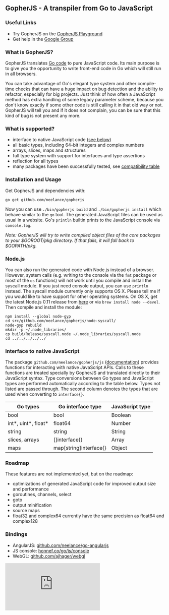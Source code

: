 GopherJS - A transpiler from Go to JavaScript
---------------------------------------------

### Useful Links
- Try GopherJS on the [GopherJS Playground](http://neelance.github.io/gopherjs-playground/)
- Get help in the [Google Group](https://groups.google.com/d/forum/gopherjs)

### What is GopherJS?
GopherJS translates [Go code](http://golang.org/) to pure JavaScript code. Its main purpose is to give you the opportunity to write front-end code in Go which will still run in all browsers.

You can take advantage of Go's elegant type system and other compile-time checks that can have a huge impact on bug detection and the ability to refactor, especially for big projects. Just think of how often a JavaScript method has extra handling of some legacy parameter scheme, because you don't know exactly if some other code is still calling it in that old way or not. GopherJS will tell you and if it does not complain, you can be sure that this kind of bug is not present any more.

### What is supported?
- interface to native JavaScript code ([see below](#interface-to-native-javascript))
- all basic types, including 64-bit integers and complex numbers
- arrays, slices, maps and structures
- full type system with support for interfaces and type assertions
- reflection for all types
- many packages have been successfully tested, see [compatibility table](doc/packages.md)

### Installation and Usage
Get GopherJS and dependencies with: 
```
go get github.com/neelance/gopherjs
```
Now you can use  `./bin/gopherjs build` and `./bin/gopherjs install` which behave similar to the `go` tool. The generated JavaScript files can be used as usual in a website. Go's `println` builtin prints to the JavaScript console via `console.log`.

*Note: GopherJS will try to write compiled object files of the core packages to your $GOROOT/pkg directory. If that fails, it will fall back to $GOPATH/pkg.*

### Node.js
You can also run the generated code with Node.js instead of a browser. However, system calls (e.g. writing to the console via the `fmt` package or most of the `os` functions) will not work until you compile and install the syscall module. If you just need console output, you can use `println` instead.
The syscall module currently only supports OS X. Please tell me if you would like to have support for other operating systems. On OS X, get the latest Node.js 0.11 release from [here](http://blog.nodejs.org/release/) or via `brew install node --devel`. Then compile and install the module:
```
npm install --global node-gyp
cd src/github.com/neelance/gopherjs/node-syscall/
node-gyp rebuild
mkdir -p ~/.node_libraries/
cp build/Release/syscall.node ~/.node_libraries/syscall.node
cd ../../../../../
```

### Interface to native JavaScript
The package `github.com/neelance/gopherjs/js` ([documentation](js/js.go)) provides functions for interacting with native JavaScript APIs. Calls to these functions are treated specially by GopherJS and translated directly to their JavaScript syntax. Type conversions between Go types and JavaScript types are performed automatically according to the table below. Types not listed are passed through. The second column denotes the types that are used when converting to `interface{}`.

| Go types            | Go interface type      | JavaScript type |
| ------------------- | ---------------------- | --------------- |
| bool                | bool                   | Boolean         |
| int*, uint*, float* | float64                | Number          |
| string              | string                 | String          |
| slices, arrays      | []interface{}          | Array           |
| maps                | map[string]interface{} | Object          |

### Roadmap
These features are not implemented yet, but on the roadmap:

- optimizations of generated JavaScript code for improved output size and performance
- goroutines, channels, select
- goto
- output minification
- source maps
- float32 and complex64 currently have the same precision as float64 and complex128

### Bindings
- AngularJS: [github.com/neelance/go-angularjs](https://github.com/neelance/go-angularjs)
- JS console: [honnef.co/go/js/console](http://honnef.co/go/js/console)
- WebGL: [github.com/ajhager/webgl](https://github.com/ajhager/webgl)

[![Analytics](https://ga-beacon.appspot.com/UA-46799660-1/gopherjs/README.md)](https://github.com/igrigorik/ga-beacon)
